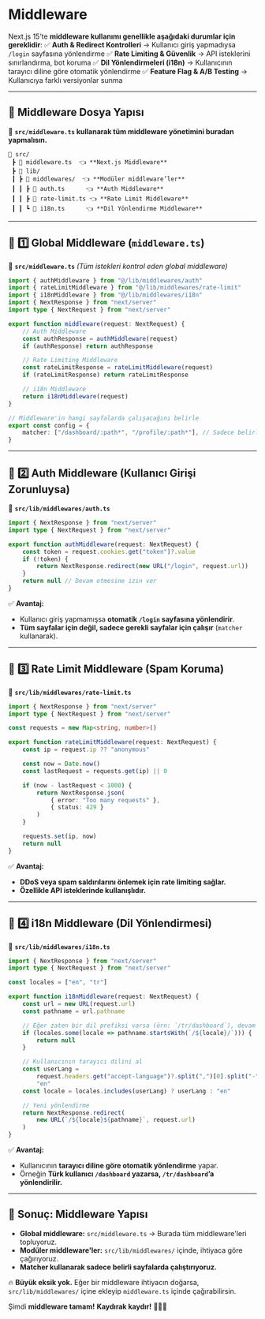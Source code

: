 # Middleware

Next.js 15’te **middleware kullanımı genellikle aşağıdaki durumlar için gereklidir**:
✅ **Auth & Redirect Kontrolleri** → Kullanıcı giriş yapmadıysa `/login` sayfasına yönlendirme
✅ **Rate Limiting & Güvenlik** → API isteklerini sınırlandırma, bot koruma
✅ **Dil Yönlendirmeleri (i18n)** → Kullanıcının tarayıcı diline göre otomatik yönlendirme
✅ **Feature Flag & A/B Testing** → Kullanıcıya farklı versiyonlar sunma

---

## **🚀 Middleware Dosya Yapısı**

📂 **`src/middleware.ts` kullanarak tüm middleware yönetimini buradan yapmalısın.**

```plaintext
📂 src/
 ┣ 📄 middleware.ts  👈 **Next.js Middleware**
 ┣ 📂 lib/
 ┃ ┣ 📂 middlewares/  👈 **Modüler middleware’ler**
 ┃ ┃ ┣ 📄 auth.ts      👈 **Auth Middleware**
 ┃ ┃ ┣ 📄 rate-limit.ts 👈 **Rate Limit Middleware**
 ┃ ┃ ┗ 📄 i18n.ts      👈 **Dil Yönlendirme Middleware**
```

---

## **📌 1️⃣ Global Middleware (`middleware.ts`)**

📂 **`src/middleware.ts`** _(Tüm istekleri kontrol eden global middleware)_

```ts
import { authMiddleware } from "@/lib/middlewares/auth"
import { rateLimitMiddleware } from "@/lib/middlewares/rate-limit"
import { i18nMiddleware } from "@/lib/middlewares/i18n"
import { NextResponse } from "next/server"
import type { NextRequest } from "next/server"

export function middleware(request: NextRequest) {
	// Auth Middleware
	const authResponse = authMiddleware(request)
	if (authResponse) return authResponse

	// Rate Limiting Middleware
	const rateLimitResponse = rateLimitMiddleware(request)
	if (rateLimitResponse) return rateLimitResponse

	// i18n Middleware
	return i18nMiddleware(request)
}

// Middleware'in hangi sayfalarda çalışacağını belirle
export const config = {
	matcher: ["/dashboard/:path*", "/profile/:path*"], // Sadece belirli sayfalarda çalıştır
}
```

---

## **📌 2️⃣ Auth Middleware (Kullanıcı Girişi Zorunluysa)**

📂 **`src/lib/middlewares/auth.ts`**

```ts
import { NextResponse } from "next/server"
import type { NextRequest } from "next/server"

export function authMiddleware(request: NextRequest) {
	const token = request.cookies.get("token")?.value
	if (!token) {
		return NextResponse.redirect(new URL("/login", request.url))
	}
	return null // Devam etmesine izin ver
}
```

✅ **Avantaj:**

- Kullanıcı giriş yapmamışsa **otomatik `/login` sayfasına yönlendirir**.
- **Tüm sayfalar için değil, sadece gerekli sayfalar için çalışır** (`matcher` kullanarak).

---

## **📌 3️⃣ Rate Limit Middleware (Spam Koruma)**

📂 **`src/lib/middlewares/rate-limit.ts`**

```ts
import { NextResponse } from "next/server"
import type { NextRequest } from "next/server"

const requests = new Map<string, number>()

export function rateLimitMiddleware(request: NextRequest) {
	const ip = request.ip ?? "anonymous"

	const now = Date.now()
	const lastRequest = requests.get(ip) || 0

	if (now - lastRequest < 1000) {
		return NextResponse.json(
			{ error: "Too many requests" },
			{ status: 429 }
		)
	}

	requests.set(ip, now)
	return null
}
```

✅ **Avantaj:**

- **DDoS veya spam saldırılarını önlemek için rate limiting sağlar.**
- **Özellikle API isteklerinde kullanışlıdır.**

---

## **📌 4️⃣ i18n Middleware (Dil Yönlendirmesi)**

📂 **`src/lib/middlewares/i18n.ts`**

```ts
import { NextResponse } from "next/server"
import type { NextRequest } from "next/server"

const locales = ["en", "tr"]

export function i18nMiddleware(request: NextRequest) {
	const url = new URL(request.url)
	const pathname = url.pathname

	// Eğer zaten bir dil prefiksi varsa (örn: `/tr/dashboard`), devam et
	if (locales.some(locale => pathname.startsWith(`/${locale}/`))) {
		return null
	}

	// Kullanıcının tarayıcı dilini al
	const userLang =
		request.headers.get("accept-language")?.split(",")[0].split("-")[0] ||
		"en"
	const locale = locales.includes(userLang) ? userLang : "en"

	// Yeni yönlendirme
	return NextResponse.redirect(
		new URL(`/${locale}${pathname}`, request.url)
	)
}
```

✅ **Avantaj:**

- Kullanıcının **tarayıcı diline göre otomatik yönlendirme** yapar.
- Örneğin **Türk kullanıcı `/dashboard` yazarsa, `/tr/dashboard`’a yönlendirilir.**

---

## **📌 Sonuç: Middleware Yapısı**

- **Global middleware:** `src/middleware.ts` → Burada tüm middleware'leri topluyoruz.
- **Modüler middleware'ler:** `src/lib/middlewares/` içinde, ihtiyaca göre çağırıyoruz.
- **Matcher kullanarak sadece belirli sayfalarda çalıştırıyoruz.**

🔥 **Büyük eksik yok.** Eğer bir middleware ihtiyacın doğarsa, `src/lib/middlewares/` içine ekleyip `middleware.ts` içinde çağırabilirsin.

Şimdi **middleware tamam!** **Kaydırak kaydır!** 🛝🔥🚀
